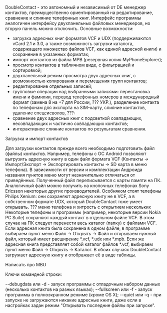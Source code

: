 
DoubleContact - это автономный и независимый от DE менеджер контактов, преимущественно ориентированный на редактирование, сравнение и слияние телефонных книг. Интерфейс программы аналогичен интерфейсу двухпанельных файловых менеджеров, но вторую панель можно отключить.
Основные возможности:
- загрузка адресных книг форматов VCF и UDX (поддерживаются vCard 2.1 и 3.0, а также возможность загрузки каталога, содержащего множество файлов VCF, как единой адресной книги) и сохранение в указанных форматах;
- импорт контактов из файла MPB (резервная копия MyPhoneExplorer);
- просмотр контактов в табличном виде, с фильтрацией и сортировкой;
- двухпанельный режим просмотра двух адресных книг, с возможностью копирования и перемещения групп контактов;
- редактирование отдельных записей;
- групповые операции над выбранными записями: перестановка имени и фамилии, перевод телефонных номеров в международный формат (замена 8 на +7 для России, ??? УКР.), разделение контакта по телефонам для экспорта на SIM-карту, слияние контактов, удаление спецсисволов, ???:
- сравнение двух адресных книг с подсветкой совпадающих, несовпадающих и частично совпадающих контактов;
- интерактивное слияние контактов по результатам сравнения.

Загрузка и импорт контактов

Для загрузки контактов прежде всего необходимо подготовить файл (файлы) контактов.
Например, телефоны с ОС Android позволяют выгрузить адресную книгу в один файл формата VCF (Контакты -> Импорт/Экспорт -> Экспортировать контакты -> SD карта в меню телефона). В зависимости от версии и комплектации Андроида названия пунктов меню могут незначительно отличаться от приведённых. Полученный файл переписывается с карты памяти на ПК.
Аналогичный файл можно получить на кнопочных телефонах Sony Ericsson  некоторых других производителей. Особняком стоят телефоны Philips Xenium: они сохраняют адресную книгу не в VCF, а в собственном формате UDX, который DoubleContact  тоже умеет открывать. ??? меню телефона и хитрость с открытием нескольких
Некоторые телефоны и программы (например, некоторые версии Nokia PC Suite) сохраняют каждый контакт в отдельном файле VCF. В этом случае на ПК следует перенести весь каталог (папку) с файлами VCF.
Если адресная книга была сохранена в одном файле, в программе выбираем пункт меню Файл -> Открыть -> Файл и открываем нужный файл, который имеет расширение *.vcf, *.udx или *.mpb. Если же адресная книга представляет собой каталог файлов *.vcf, выбираем пункт меню Файл -> Открыть -> Каталог.
В обоих случаях DoubleContact загружает адресную книгу и отображает её в виде таблицы. 

Написать про MBU


Ключи командной строки:

--debugdata или -d - запуск программы с отладочным набором данных (несколько контактов на разных языках);
--fullscreen или -f - запуск программы в полноэкранном режиме (кроме OS X);
--quiet или -q - при запуске не загружаются никакие адресные книги, даже если в настройках задан режим "Открывать последние файлы при запуске".

